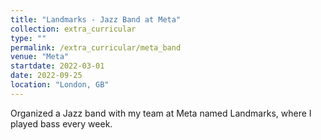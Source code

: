 ```yaml
---
title: "Landmarks - Jazz Band at Meta"
collection: extra_curricular
type: ""
permalink: /extra_curricular/meta_band
venue: "Meta"
startdate: 2022-03-01
date: 2022-09-25
location: "London, GB"
---
```


Organized a Jazz band with my team at Meta named Landmarks, where I played bass every week.